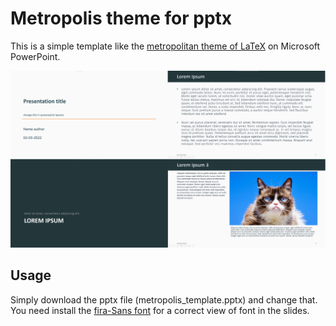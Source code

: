 # Metropolis theme for pptx
This is a simple template like the [metropolitan theme of LaTeX](https://github.com/matze/mtheme) on Microsoft PowerPoint.

![Example view](example_view.svg)

## Usage
Simply download the pptx file (metropolis_template.pptx) and change that. You need install the [fira-Sans font](https://github.com/bBoxType/FiraSans) for a correct view of font in the slides.